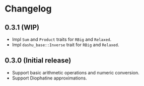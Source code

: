 # Changelog

## 0.3.1 (WIP)

- Impl `Sum` and `Product` traits for `RBig` and `Relaxed`.
- Impl `dashu_base::Inverse` trait for `RBig` and `Relaxed`.

## 0.3.0 (Initial release)

- Support basic arithmetic operations and numeric conversion.
- Support Diophatine approximations.
